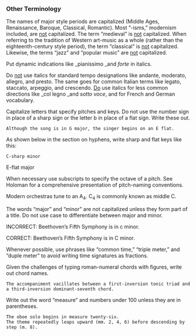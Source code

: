### Other Terminology

The names of major style periods are capitalized (Middle Ages, Renaissance, Baroque, Classical, Romantic). Most “-isms,” modernism included, are <span style="text-decoration:underline;">not</span> capitalized. The term “medieval” is <span style="text-decoration:underline;">not</span> capitalized. When referring to the tradition of Western art-music as a whole (rather than the eighteenth-century style period), the term “classical” is <span style="text-decoration:underline;">not</span> capitalized. Likewise, the terms “jazz” and “popular music” are <span style="text-decoration:underline;">not</span> capitalized.

Put dynamic indications like _pianissimo _and _forte_ in italics.

Do <span style="text-decoration:underline;">not</span> use italics for standard tempo designations like andante, moderato, allegro, and presto. The same goes for common Italian terms like legato, staccato, arpeggio, and crescendo. <span style="text-decoration:underline;">Do</span> use italics for less common directions like _col legno _and _sotto voce_, and for French and German vocabulary.

Capitalize letters that specify pitches and keys. Do not use the number sign in place of a sharp sign or the letter b in place of a flat sign. Write these out.   

	Although the song is in G major, the singer begins on an E flat.  

As shown below in the section on hyphens, write sharp and flat keys like this: 

	C-sharp minor
  E-flat major 

When necessary use subscripts to specify the octave of a pitch. See Holoman for a comprehensive presentation of pitch-naming conventions.

Modern orchestras tune to an A<sub>4</sub>. C<sub>4</sub> is commonly known as middle C.  

The words “major” and “minor” are not capitalized unless they form part of a title. Do not use case to differentiate between major and minor. 

INCORRECT: Beethoven’s Fifth Symphony is in c minor.

CORRECT: Beethoven’s Fifth Symphony is in C minor.

Whenever possible, use phrases like “common time,” “triple meter,” and “duple meter” to avoid writing time signatures as fractions. 

Given the challenges of typing roman-numeral chords with figures, write out chord names.

    The accompaniment vacillates between a first-inversion tonic triad and a third-inversion dominant-seventh chord. 

Write out the word “measure” and numbers under 100 unless they are in parentheses.

	The oboe solo begins in measure twenty-six.
	The theme repeatedly leaps upward (mm. 2, 4, 6) before descending by step (m. 8). 
